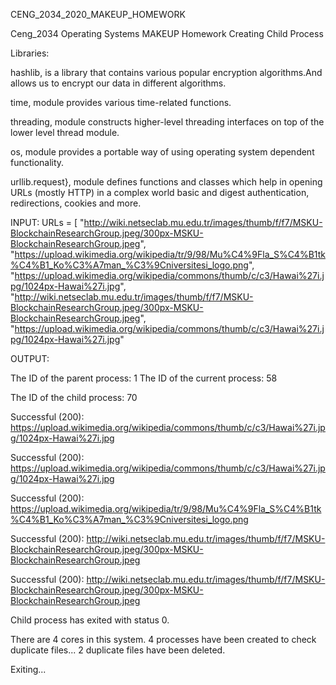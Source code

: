 CENG_2034_2020_MAKEUP_HOMEWORK

Ceng_2034 Operating Systems MAKEUP Homework Creating Child Process

Libraries:

hashlib, is a library that contains various popular encryption algorithms.And allows us to encrypt our data in different algorithms. 

time, module provides various time-related functions. 

threading, module constructs higher-level threading interfaces on top of the lower level thread module. 

os, module provides a portable way of using operating system dependent functionality. 

urllib.request}, module defines functions and classes which help in opening URLs (mostly HTTP) in a complex world basic and digest authentication, redirections, cookies and more.

INPUT: URLs = [ "http://wiki.netseclab.mu.edu.tr/images/thumb/f/f7/MSKU-BlockchainResearchGroup.jpeg/300px-MSKU-BlockchainResearchGroup.jpeg", "https://upload.wikimedia.org/wikipedia/tr/9/98/Mu%C4%9Fla_S%C4%B1tk%C4%B1_Ko%C3%A7man_%C3%9Cniversitesi_logo.png", "https://upload.wikimedia.org/wikipedia/commons/thumb/c/c3/Hawai%27i.jpg/1024px-Hawai%27i.jpg", "http://wiki.netseclab.mu.edu.tr/images/thumb/f/f7/MSKU-BlockchainResearchGroup.jpeg/300px-MSKU-BlockchainResearchGroup.jpeg", "https://upload.wikimedia.org/wikipedia/commons/thumb/c/c3/Hawai%27i.jpg/1024px-Hawai%27i.jpg"

OUTPUT:

The ID of the parent process: 1 
The ID of the current process: 58

The ID of the child process: 70 

Successful (200): https://upload.wikimedia.org/wikipedia/commons/thumb/c/c3/Hawai%27i.jpg/1024px-Hawai%27i.jpg

Successful (200): https://upload.wikimedia.org/wikipedia/commons/thumb/c/c3/Hawai%27i.jpg/1024px-Hawai%27i.jpg

Successful (200): https://upload.wikimedia.org/wikipedia/tr/9/98/Mu%C4%9Fla_S%C4%B1tk%C4%B1_Ko%C3%A7man_%C3%9Cniversitesi_logo.png

Successful (200): http://wiki.netseclab.mu.edu.tr/images/thumb/f/f7/MSKU-BlockchainResearchGroup.jpeg/300px-MSKU-BlockchainResearchGroup.jpeg

Successful (200): http://wiki.netseclab.mu.edu.tr/images/thumb/f/f7/MSKU-BlockchainResearchGroup.jpeg/300px-MSKU-BlockchainResearchGroup.jpeg

Child process has exited with status 0.

There are 4 cores in this system. 4 processes have been created to check duplicate files... 2 duplicate files have been deleted.

Exiting...
